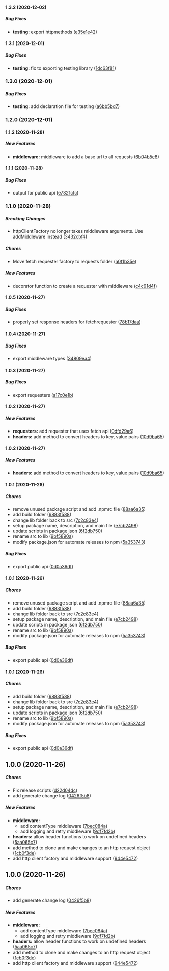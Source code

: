 #### 1.3.2 (2020-12-02)

##### Bug Fixes

* **testing:**  export httpmethods ([e35e1e42](https://github.com/ThatTokenGirl-utilities/http/commit/e35e1e4287aca60e33d057fcb6a5c231b1e1235f))

#### 1.3.1 (2020-12-01)

##### Bug Fixes

* **testing:**  fix to exporting testing library ([1dc63f81](https://github.com/ThatTokenGirl-utilities/http/commit/1dc63f819482614ca7779388226c29d0d3a51850))

### 1.3.0 (2020-12-01)

##### Bug Fixes

* **testing:**  add declaration file for testing ([a6bb5bd7](https://github.com/ThatTokenGirl-utilities/http/commit/a6bb5bd70565b45f3d353fcd063dc9a09f8bf8d7))

### 1.2.0 (2020-12-01)

#### 1.1.2 (2020-11-28)

##### New Features

* **middleware:**  middleware to add a base url to all requests ([6b04b5e8](https://github.com/ThatTokenGirl-utilities/http/commit/6b04b5e8f156f3cec2e5c8e8fc1e5fc65d6c4d14))

#### 1.1.1 (2020-11-28)

##### Bug Fixes

*  output for public api ([e7321cfc](https://github.com/ThatTokenGirl-utilities/http/commit/e7321cfcbcd26ccd7992646c7ba1fc28c52634f3))

### 1.1.0 (2020-11-28)

##### Breaking Changes

*  httpClientFactory no longer takes middleware arguments.  Use addMiddleware instead ([3432cbf4](https://github.com/ThatTokenGirl-utilities/http/commit/3432cbf49e02027e18c0bf6f52d0242138bbba6f))

##### Chores

*  Move fetch requester factory to requests folder ([a0f1b35e](https://github.com/ThatTokenGirl-utilities/http/commit/a0f1b35e8fb083c5c9283008b9069c2f033a21f0))

##### New Features

*  decorator function to create a requester with middleware ([c4c91d4f](https://github.com/ThatTokenGirl-utilities/http/commit/c4c91d4fba072e46e98f830bc48c8230e25252e5))

#### 1.0.5 (2020-11-27)

##### Bug Fixes

*  properly set response headers for fetchrequester ([78b17daa](https://github.com/ThatTokenGirl-utilities/http/commit/78b17daa204e7f9b4e22f91cdc53f9403e230409))

#### 1.0.4 (2020-11-27)

##### Bug Fixes

*  export middleware types ([34809ea4](https://github.com/ThatTokenGirl-utilities/http/commit/34809ea41713615adbf84950394b589719fab10b))

#### 1.0.3 (2020-11-27)

##### Bug Fixes

*  export requesters ([a17c0e1b](https://github.com/ThatTokenGirl-utilities/http/commit/a17c0e1bce53bd15b6c10d3ca2111c1daf129fad))

#### 1.0.2 (2020-11-27)

##### New Features

* **requesters:**  add requester that uses fetch api ([0dfd29a6](https://github.com/ThatTokenGirl-utilities/http/commit/0dfd29a6fb1418ac0562e43763cbb7bc7c8cab9a))
* **headers:**  add method to convert headers to key, value pairs ([10d9ba65](https://github.com/ThatTokenGirl-utilities/http/commit/10d9ba6562e09902ef0663e13c0e547bf2f7d2b9))

#### 1.0.2 (2020-11-27)

##### New Features

* **headers:**  add method to convert headers to key, value pairs ([10d9ba65](https://github.com/ThatTokenGirl-utilities/http/commit/10d9ba6562e09902ef0663e13c0e547bf2f7d2b9))

#### 1.0.1 (2020-11-26)

##### Chores

*  remove unused package script and add .npmrc file ([88aa6a35](https://github.com/ThatTokenGirl-utilities/http/commit/88aa6a356eb1d076f6b366aeff16498df3386ad6))
*  add build folder ([6883f588](https://github.com/ThatTokenGirl-utilities/http/commit/6883f5888fc6e1432d1f220fd48f2c8b278656ec))
*  change lib folder back to src ([7c2c83e4](https://github.com/ThatTokenGirl-utilities/http/commit/7c2c83e4acd7b0bf9a22c59a4d7d8a9797756520))
*  setup package name, description, and main file ([e7cb2498](https://github.com/ThatTokenGirl-utilities/http/commit/e7cb2498e3e2891bce65a889159e809a4e4b2db8))
*  update scripts in package json ([6f2db750](https://github.com/ThatTokenGirl-utilities/http/commit/6f2db7508788893d4bc7f26fc8822a2071bc92d7))
*  rename src to lib ([9bf5890a](https://github.com/ThatTokenGirl-utilities/http/commit/9bf5890a6bec78f0b84171bb75b8834350388dca))
*  modify package.json for automate releases to npm ([5a353743](https://github.com/ThatTokenGirl-utilities/http/commit/5a35374397906860a0ef5224c3516a5b4b47ee6e))

##### Bug Fixes

*  export public api ([0d0a36df](https://github.com/ThatTokenGirl-utilities/http/commit/0d0a36df31dc954b842d9353e4947df6296414c1))

#### 1.0.1 (2020-11-26)

##### Chores

*  remove unused package script and add .npmrc file ([88aa6a35](https://github.com/ThatTokenGirl-utilities/http/commit/88aa6a356eb1d076f6b366aeff16498df3386ad6))
*  add build folder ([6883f588](https://github.com/ThatTokenGirl-utilities/http/commit/6883f5888fc6e1432d1f220fd48f2c8b278656ec))
*  change lib folder back to src ([7c2c83e4](https://github.com/ThatTokenGirl-utilities/http/commit/7c2c83e4acd7b0bf9a22c59a4d7d8a9797756520))
*  setup package name, description, and main file ([e7cb2498](https://github.com/ThatTokenGirl-utilities/http/commit/e7cb2498e3e2891bce65a889159e809a4e4b2db8))
*  update scripts in package json ([6f2db750](https://github.com/ThatTokenGirl-utilities/http/commit/6f2db7508788893d4bc7f26fc8822a2071bc92d7))
*  rename src to lib ([9bf5890a](https://github.com/ThatTokenGirl-utilities/http/commit/9bf5890a6bec78f0b84171bb75b8834350388dca))
*  modify package.json for automate releases to npm ([5a353743](https://github.com/ThatTokenGirl-utilities/http/commit/5a35374397906860a0ef5224c3516a5b4b47ee6e))

##### Bug Fixes

*  export public api ([0d0a36df](https://github.com/ThatTokenGirl-utilities/http/commit/0d0a36df31dc954b842d9353e4947df6296414c1))

#### 1.0.1 (2020-11-26)

##### Chores

*  add build folder ([6883f588](https://github.com/ThatTokenGirl-utilities/http/commit/6883f5888fc6e1432d1f220fd48f2c8b278656ec))
*  change lib folder back to src ([7c2c83e4](https://github.com/ThatTokenGirl-utilities/http/commit/7c2c83e4acd7b0bf9a22c59a4d7d8a9797756520))
*  setup package name, description, and main file ([e7cb2498](https://github.com/ThatTokenGirl-utilities/http/commit/e7cb2498e3e2891bce65a889159e809a4e4b2db8))
*  update scripts in package json ([6f2db750](https://github.com/ThatTokenGirl-utilities/http/commit/6f2db7508788893d4bc7f26fc8822a2071bc92d7))
*  rename src to lib ([9bf5890a](https://github.com/ThatTokenGirl-utilities/http/commit/9bf5890a6bec78f0b84171bb75b8834350388dca))
*  modify package.json for automate releases to npm ([5a353743](https://github.com/ThatTokenGirl-utilities/http/commit/5a35374397906860a0ef5224c3516a5b4b47ee6e))

##### Bug Fixes

*  export public api ([0d0a36df](https://github.com/ThatTokenGirl-utilities/http/commit/0d0a36df31dc954b842d9353e4947df6296414c1))

## 1.0.0 (2020-11-26)

##### Chores

*  Fix release scripts ([d22d04dc](https://github.com/ThatTokenGirl-utilities/http/commit/d22d04dcf446525498a61feab84bf6d035f4b435))
*  add generate change log ([0426f5b8](https://github.com/ThatTokenGirl-utilities/http/commit/0426f5b86b2b3ed854f616a3ec695062a00ae203))

##### New Features

* **middleware:**
  *  add contentType middleware ([7bec084a](https://github.com/ThatTokenGirl-utilities/http/commit/7bec084a491a7d2e30d45ada960855e7870b4c40))
  *  add logging and retry middleware ([9df7fd2b](https://github.com/ThatTokenGirl-utilities/http/commit/9df7fd2b2cfe3948e650f9dbb0e0cdec6cf96cd9))
* **headers:**  allow header functions to work on undefined headers ([5aa065c7](https://github.com/ThatTokenGirl-utilities/http/commit/5aa065c7a29a048402db3ed33d067242c59b3b22))
*  add method to clone and make changes to an http request object ([1cb0f3de](https://github.com/ThatTokenGirl-utilities/http/commit/1cb0f3def72feadae949ac94c99c9f676f71bd6b))
*  add http client factory and middleware support ([944e5472](https://github.com/ThatTokenGirl-utilities/http/commit/944e547200b66fb5462a4f9f20f83531cf66989c))

## 1.0.0 (2020-11-26)

##### Chores

*  add generate change log ([0426f5b8](https://github.com/ThatTokenGirl-utilities/http/commit/0426f5b86b2b3ed854f616a3ec695062a00ae203))

##### New Features

* **middleware:**
  *  add contentType middleware ([7bec084a](https://github.com/ThatTokenGirl-utilities/http/commit/7bec084a491a7d2e30d45ada960855e7870b4c40))
  *  add logging and retry middleware ([9df7fd2b](https://github.com/ThatTokenGirl-utilities/http/commit/9df7fd2b2cfe3948e650f9dbb0e0cdec6cf96cd9))
* **headers:**  allow header functions to work on undefined headers ([5aa065c7](https://github.com/ThatTokenGirl-utilities/http/commit/5aa065c7a29a048402db3ed33d067242c59b3b22))
*  add method to clone and make changes to an http request object ([1cb0f3de](https://github.com/ThatTokenGirl-utilities/http/commit/1cb0f3def72feadae949ac94c99c9f676f71bd6b))
*  add http client factory and middleware support ([944e5472](https://github.com/ThatTokenGirl-utilities/http/commit/944e547200b66fb5462a4f9f20f83531cf66989c))

